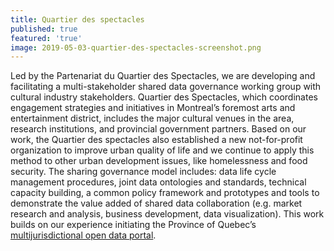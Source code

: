 ```yaml
---
title: Quartier des spectacles
published: true
featured: 'true'
image: 2019-05-03-quartier-des-spectacles-screenshot.png
---
```

Led by the Partenariat du Quartier des Spectacles, we are developing and facilitating a multi-stakeholder shared data governance working group with cultural industry stakeholders. Quartier des Spectacles, which coordinates engagement strategies and initiatives in Montreal’s foremost arts and entertainment district, includes the major cultural venues in the area, research institutions, and provincial government partners. Based on our work, the Quartier des spectacles also established a new not-for-profit organization to improve urban quality of life and we continue to apply this method to other urban development issues, like homelessness and food security. The sharing governance model includes: data life cycle management procedures, joint data ontologies and standards, technical capacity building, a common policy framework and prototypes and tools to demonstrate the value added of shared data collaboration (e.g. market research and analysis, business development, data visualization). This work builds on our experience initiating the Province of Quebec’s [multijurisdictional open data portal](https://www.donneesquebec.ca/fr/ "multijurisdictional open data portal").
